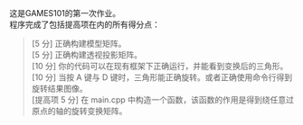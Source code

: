 这是GAMES101的第一次作业。  
程序完成了包括提高项在内的所有得分点：
>   [5 分] 正确构建模型矩阵。  
    [5 分] 正确构建透视投影矩阵。  
    [10 分] 你的代码可以在现有框架下正确运行，并能看到变换后的三角形。  
    [10 分] 当按 A 键与 D 键时，三角形能正确旋转。或者正确使用命令行得到旋转结果图像。  
    [提高项 5 分] 在 main.cpp 中构造一个函数，该函数的作用是得到绕任意过原点的轴的旋转变换矩阵。  
